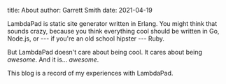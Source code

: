 title: About
author: Garrett Smith
date: 2021-04-19

LambdaPad is static site generator written in Erlang. You might think that
sounds crazy, because you think everything cool should be written in Go,
Node.js, or --- if you're an old school hipster --- Ruby.

But LambdaPad doesn't care about being cool. It cares about being
*awesome*. And it is... *awesome*.

This blog is a record of my experiences with LambdaPad.
